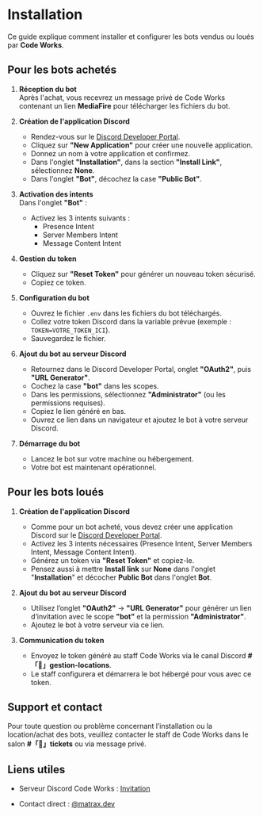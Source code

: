 # Installation
Ce guide explique comment installer et configurer les bots vendus ou loués par **Code Works**.

## Pour les bots achetés
1. **Réception du bot**  
   Après l'achat, vous recevrez un message privé de Code Works contenant un lien **MediaFire** pour télécharger les fichiers du bot.

2. **Création de l'application Discord**  
   * Rendez-vous sur le [Discord Developer Portal](https://discord.com/developers/applications).  
   * Cliquez sur **"New Application"** pour créer une nouvelle application.  
   * Donnez un nom à votre application et confirmez.  
   * Dans l'onglet **"Installation"**, dans la section **"Install Link"**, sélectionnez **None**.  
   * Dans l'onglet **"Bot"**, décochez la case **"Public Bot"**.

3. **Activation des intents**  
   Dans l'onglet **"Bot"** :  
   * Activez les 3 intents suivants :  
     * Presence Intent  
     * Server Members Intent  
     * Message Content Intent

4. **Gestion du token**  
   * Cliquez sur **"Reset Token"** pour générer un nouveau token sécurisé.  
   * Copiez ce token.

5. **Configuration du bot**  
   * Ouvrez le fichier `.env` dans les fichiers du bot téléchargés.  
   * Collez votre token Discord dans la variable prévue (exemple : `TOKEN=VOTRE_TOKEN_ICI`).  
   * Sauvegardez le fichier.

6. **Ajout du bot au serveur Discord**  
   * Retournez dans le Discord Developer Portal, onglet **"OAuth2"**, puis **"URL Generator"**.  
   * Cochez la case **"bot"** dans les scopes.  
   * Dans les permissions, sélectionnez **"Administrator"** (ou les permissions requises).  
   * Copiez le lien généré en bas.  
   * Ouvrez ce lien dans un navigateur et ajoutez le bot à votre serveur Discord.

7. **Démarrage du bot**  
   * Lancez le bot sur votre machine ou hébergement.  
   * Votre bot est maintenant opérationnel.

## Pour les bots loués
1. **Création de l'application Discord**  
   * Comme pour un bot acheté, vous devez créer une application Discord sur le [Discord Developer Portal](https://discord.com/developers/applications).  
   * Activez les 3 intents nécessaires (Presence Intent, Server Members Intent, Message Content Intent).  
   * Générez un token via **"Reset Token"** et copiez-le.  
   * Pensez aussi à mettre **Install link** sur **None** dans l'onglet "**Installation**" et décocher **Public Bot** dans l'onglet **Bot**.

2. **Ajout du bot au serveur Discord**  
   * Utilisez l’onglet **"OAuth2"** → **"URL Generator"** pour générer un lien d’invitation avec le scope **"bot"** et la permission **"Administrator"**.  
   * Ajoutez le bot à votre serveur via ce lien.

3. **Communication du token**  
   * Envoyez le token généré au staff Code Works via le canal Discord **#「🔧」gestion-locations**.  
   * Le staff configurera et démarrera le bot hébergé pour vous avec ce token.

## Support et contact
Pour toute question ou problème concernant l’installation ou la location/achat des bots, veuillez contacter le staff de Code Works dans le salon **#「🎫」tickets** ou via message privé.

## Liens utiles
* Serveur Discord Code Works : [Invitation](https://discord.gg/8X25qRmUh2)  

* Contact direct : [@matrax.dev](https://discord.com/users/1235588660854915132)  
